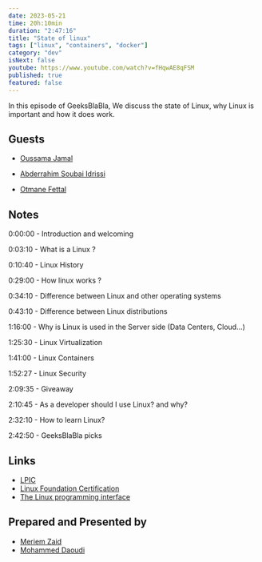 ```yaml
---
date: 2023-05-21
time: 20h:10min
duration: "2:47:16"
title: "State of linux"
tags: ["linux", "containers", "docker"]
category: "dev"
isNext: false
youtube: https://www.youtube.com/watch?v=fHqwAE8qFSM
published: true
featured: false
---
```


In this episode of GeeksBlaBla, We discuss the state of Linux, why Linux is important and how it does work.

## Guests

- [Oussama Jamal](https://ma.linkedin.com/in/jamaloussama/en)

- [Abderrahim Soubai Idrissi](https://twitter.com/soub4i)

- [Otmane Fettal](https://twitter.com/OFettal)

## Notes

0:00:00 - Introduction and welcoming

0:03:10 - What is a Linux ?

0:10:40 - Linux History

0:29:00 - How linux works ?

0:34:10 - Difference between Linux and other operating systems

0:43:10 - Difference between Linux distributions

1:16:00 - Why is Linux is used in the Server side (Data Centers, Cloud...)

1:25:30 - Linux Virtualization 

1:41:00 - Linux Containers

1:52:27 - Linux Security

2:09:35 - Giveaway

2:10:45 - As a developer should I use Linux? and why?

2:32:10 - How to learn Linux?

2:42:50 - GeeksBlaBla picks

## Links
- [LPIC](https://www.lpi.org/our-certifications/lpic-1-overview)
- [Linux Foundation Certification](https://training.linuxfoundation.org/training/introduction-to-linux/)
- [The Linux programming interface](https://man7.org/tlpi/)

## Prepared and Presented by
- [Meriem Zaid](https://twitter.com/_imeriem)
- [Mohammed Daoudi](https://www.linkedin.com/in/iduoad/)

